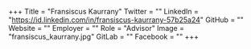 +++
Title = "Fransiscus Kaurrany"
Twitter = ""
LinkedIn = "https://id.linkedin.com/in/fransiscus-kaurrany-57b25a24"
GitHub = ""
Website = ""
Employer = ""
Role = "Advisor"
Image = "fransiscus_kaurrany.jpg"
GitLab = ""
Facebook = ""
+++
